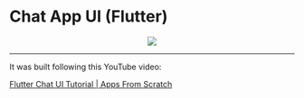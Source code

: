 # Chat App UI (Flutter)

<p align="center">
  <img src="https://user-images.githubusercontent.com/11765482/98799924-d88f4000-2437-11eb-9a5e-bc24e7ca1677.gif">
</p>
<hr>

It was built following this YouTube video: 

[Flutter Chat UI Tutorial | Apps From Scratch](https://youtu.be/h-igXZCCrrc)

